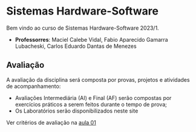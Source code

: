 # Sistemas Hardware-Software

Bem vindo ao curso de Sistemas Hardware-Software 2023/1. 

* **Professorres**: Maciel Calebe Vidal, Fabio Aparecido Gamarra Lubacheski, Carlos Eduardo Dantas de Menezes

## Avaliação

A avaliação da disciplina será composta por provas, projetos e atividades de acompanhamento:

* Avaliações Intermediária (AI) e Final (AF) serão compostas por exercícios práticos a serem feitos durante o tempo de prova;
* Os Laboratórios serão disponibilizados neste site

Ver critérios de avaliação na [aula 01](aulas/01-inteiros/slides.pdf)
